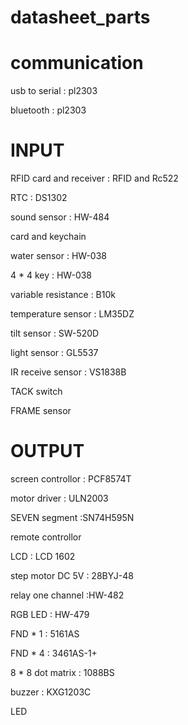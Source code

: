 # datasheet_parts


# communication

usb to serial : pl2303

bluetooth : pl2303


# INPUT

RFID card and receiver : RFID and Rc522

RTC : DS1302

sound sensor : HW-484

card and keychain
 
water sensor : HW-038

4 * 4 key : HW-038

variable resistance : B10k

temperature sensor : LM35DZ

tilt sensor : SW-520D

light sensor : GL5537

IR receive sensor : VS1838B

TACK switch

FRAME sensor

# OUTPUT

screen controllor : PCF8574T

motor driver : ULN2003

SEVEN segment :SN74H595N

remote controllor

LCD : LCD 1602

step motor DC 5V : 28BYJ-48

relay one channel :HW-482

RGB LED : HW-479

FND * 1 : 5161AS

FND * 4 : 3461AS-1+

8 * 8 dot matrix : 1088BS

buzzer : KXG1203C

LED
